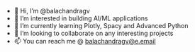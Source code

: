 - 👋 Hi, I’m @balachandragv
- 👀 I’m interested in building AI/ML applications
- 🌱 I’m currently learning Plotly, Spacy and Advanced Python
- 💞️ I’m looking to collaborate on any interesting projects
- 📫 You can reach me @ balachandragv@e.email

<!---
balachandragv/balachandragv is a ✨ special ✨ repository because its `README.md` (this file) appears on your GitHub profile.
You can click the Preview link to take a look at your changes.
--->
